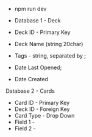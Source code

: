 - npm run dev

- Database 1 - Deck
- Deck ID - Primary Key
- Deck Name (string 20char)
- Tags - string, separated by ;
- Date Last Opened; 
- Date Created

Database 2 - Cards
- Card ID - Primary Key
- Deck ID - Foreign Key
- Card Type - Drop Down
- Field 1 - 
- Field 2 - 